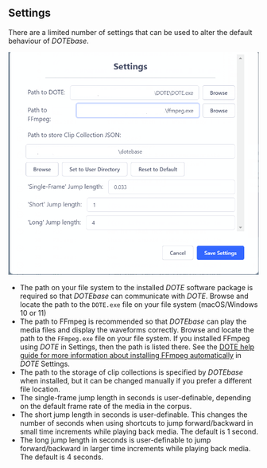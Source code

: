 ## Settings

There are a limited number of settings that can be used to alter the default behaviour of _DOTEbase_.

[![Settings](images/settings/settings.png)](images/settings/settings.png)

- The path on your file system to the installed _DOTE_ software package is required so that _DOTEbase_ can communicate with _DOTE_.
Browse and locate the path to the `DOTE.exe` file on your file system (macOS/Windows 10 or 11)
- The path to FFmpeg is recommended so that _DOTEbase_ can play the media files and display the waveforms correctly.
Browse and locate the path to the `FFmpeg.exe` file on your file system.
If you installed FFmpeg using _DOTE_ in Settings, then the path is listed there.
See the [DOTE help guide for more information about installing FFmpeg automatically](https://bigsoftvideo.github.io/DOTE/settings.html#ffmpeg) in _DOTE_ Settings.
- The path to the storage of clip collections is specified by _DOTEbase_ when installed, but it can be changed manually if you prefer a different file location.
- The single-frame jump length in seconds is user-definable, depending on the default frame rate of the media in the corpus.
- The short jump length in seconds is user-definable.
This changes the number of seconds when using shortcuts to jump forward/backward in small time increments while playing back media.
The default is 1 second.
- The long jump length in seconds is user-definable to jump forward/backward in larger time increments while playing back media.
The default is 4 seconds.
